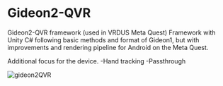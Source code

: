 # Gideon2-QVR
Gideon2-QVR framework (used in VRDUS Meta Quest) Framework with Unity C# following basic methods and format of Gideon1, but with improvements and rendering pipeline for Android on the Meta Quest.

Additional focus for the device.
-Hand tracking
-Passthrough

![gideon2QVR](https://github.com/AlienCyberCoat/Gideon2-QVR/assets/77039180/24f975b2-2bad-4e52-b717-68bf4cec2d44)
